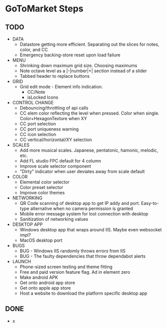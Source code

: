 # GoToMarket Steps

## TODO

- DATA
  - Datastore getting more efficient. Separating out the slices for notes, color, and CC
  - Emergency backing-store reset upon load failure
- MENU
  - Shrinking down maximum grid size. Choosing maximums
  - Note octave level as a |-|number|+| section instead of a slider
  - Tabbed header to replace buttons
- GRID
  - Grid edit mode - Element info indication.
    - CC/Note
    - isLocked Icons
- CONTROL CHANGE
  - Debouncing/throttling of api calls
  - CC elem color reflecting the level when pressed. Color when single. Color+HexagonTexture when XY
  - CC port selection
  - CC port uniqueness warning
  - CC icon selection
  - CC vertical/horizontal/XY selection
- SCALES
  - Add more musical scales. Japanese, pentatonic, hamonic, melodic, etc.
  - Add FL studio FPC default for 4 column
  - Improve scale selector component
  - "Dirty" indicator when user deviates away from scale default
- COLOR
  - Elemental color selector
  - Color preset selector
  - Improve color themes
- NETWORKING
  - QR Code scanning of desktop app to get IP addy and port. Easy-to-type alternative when no camera permission is granted
  - Mobile error message system for lost connection with desktop
  - Sanitization of networking values
- DESKTOP APP
  - Windows desktop app that wraps around IIS. Maybe even websocket impl?
  - MacOS desktop port
- BUGS
  - BUG - Windows IIS randomly throws errors from IIS
  - BUG - The faulty dependencies that throw dependabot alerts
- LAUNCH
  - Phone-sized screen testing and theme fitting
  - Free and paid version feature flag. Ad in element zero
  - Make android APK
  - Get onto android app store
  - Get onto apple app store
  - Host a website to download the platform specific desktop app

## DONE

- x
